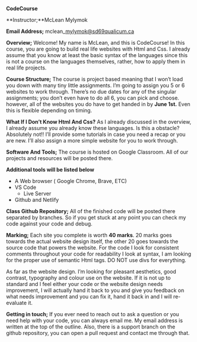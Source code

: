 **CodeCourse**

**Instructor;**McLean Mylymok 

**Email Address;** mclean\_mylymok@sd69qualicum.ca

**Overview;** Welcome! My name is McLean, and this is CodeCourse! In this course, you are going to build real life websites with Html and Css. I already assume that you know at least the basic syntax of the languages since this is not a course on the languages themselves, rather, how to apply them in real life projects. 

**Course Structure;** The course is project based meaning that I won’t load you down with many tiny little assignments. I’m going to assign you 5 or 6 websites to work through. There’s no due dates for any of the singular assignments; you don’t even have to do all 6, you can pick and choose. however, all of the websites you do  have to get handed in by **June 1st.** Even this is flexible depending on timing. 

**What If I Don’t Know Html And Css?**  As I already discussed in the overview, I already assume you already know these languages. Is this a obstacle? Absolutely not!! I’ll provide some tutorials in case you need a recap or you are new. I’ll also assign a more simple website for you to work through. 

**Software And Tools;** The course is hosted on Google Classroom. All of our projects and resources will be posted there. 

**Additional tools will be listed below** 

- A Web browser ( Google Chrome, Brave, ETC) 
- VS Code
  - Live Server
- Github and Netlify 

**Class Github Repository;** All of the finished code will be posted there separated by branches. So if you get stuck at any point you can check my code against your code and debug. 

**Marking;** Each site you complete is worth **40 marks**.  20 marks goes towards the actual website design itself, the other 20 goes towards the source code that powers the website. For the code  I look for consistent comments throughout your code for readability I look at syntax, I am looking for the proper use of semantic Html tags. DO NOT use divs for everything.  

As far as the website design. I’m looking for pleasant aesthetics, good contrast, typography and colour use on the website. If it is not up to standard and I feel either your code or the website design needs improvement, I will actually hand it back to you and give you feedback on what needs improvement and you can fix it, hand it back in and I will re-evaluate it. 

**Getting in touch;** If you ever need to reach out to ask a question or you need help with your code, you can always email me. My email address is written at the top of the outline. Also, there is a support branch on the github repository, you can open a pull request and contact me through that. 
